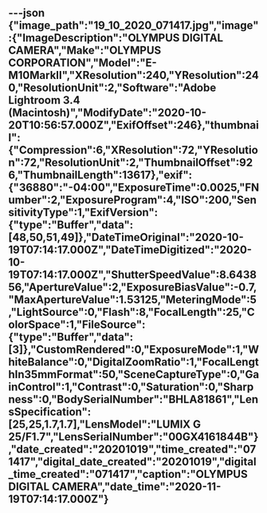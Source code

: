 ---json
{"image_path":"19_10_2020_071417.jpg","image":{"ImageDescription":"OLYMPUS DIGITAL CAMERA","Make":"OLYMPUS CORPORATION","Model":"E-M10MarkII","XResolution":240,"YResolution":240,"ResolutionUnit":2,"Software":"Adobe Lightroom 3.4 (Macintosh)","ModifyDate":"2020-10-20T10:56:57.000Z","ExifOffset":246},"thumbnail":{"Compression":6,"XResolution":72,"YResolution":72,"ResolutionUnit":2,"ThumbnailOffset":926,"ThumbnailLength":13617},"exif":{"36880":"-04:00","ExposureTime":0.0025,"FNumber":2,"ExposureProgram":4,"ISO":200,"SensitivityType":1,"ExifVersion":{"type":"Buffer","data":[48,50,51,49]},"DateTimeOriginal":"2020-10-19T07:14:17.000Z","DateTimeDigitized":"2020-10-19T07:14:17.000Z","ShutterSpeedValue":8.643856,"ApertureValue":2,"ExposureBiasValue":-0.7,"MaxApertureValue":1.53125,"MeteringMode":5,"LightSource":0,"Flash":8,"FocalLength":25,"ColorSpace":1,"FileSource":{"type":"Buffer","data":[3]},"CustomRendered":0,"ExposureMode":1,"WhiteBalance":0,"DigitalZoomRatio":1,"FocalLengthIn35mmFormat":50,"SceneCaptureType":0,"GainControl":1,"Contrast":0,"Saturation":0,"Sharpness":0,"BodySerialNumber":"BHLA81861","LensSpecification":[25,25,1.7,1.7],"LensModel":"LUMIX G 25/F1.7","LensSerialNumber":"00GX4161844B"},"date_created":"20201019","time_created":"071417","digital_date_created":"20201019","digital_time_created":"071417","caption":"OLYMPUS DIGITAL CAMERA","date_time":"2020-11-19T07:14:17.000Z"}
---